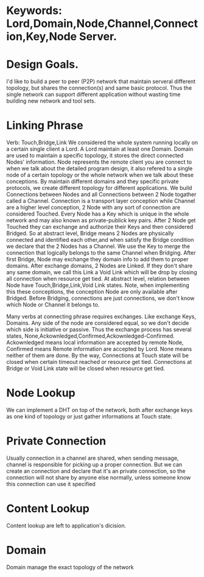 # Keywords: Lord,Domain,Node,Channel,Connection,Key,Node Server.

# Design Goals.
I'd like to build a peer to peer (P2P) network that maintain serveral different topology, but shares the connection(s) and same basic protocol. Thus the single network can support different application without wasting time building new network and tool sets.


# Linking Phrase

Verb: Touch,Bridge,Link
We considered the whole system running locally on a certain single client a Lord. A Lord maintain at least one Domain. Domain are used to maintain a specific topology, it stores the direct connected Nodes' information. Node represents the remote client you are connect to when we talk about the detailed program design, it also refered to a single node of a certain topology or the whole network when we talk about these conceptions. By maintain different domains and they specific private protocols, we create different topology for different applications. We build Connections between Nodes and all Connections between 2 Node togather called a Channel. Connection is a transport layer conception while Channel are a higher level conception, 2 Node with any sort of connection are considered Touched. Every Node has a Key which is unique in the whole network and may also known as private-publick key pairs. After 2 Node get Touched they can exchange and authorize their Keys and then considered Bridged. So at abstract level, Bridge means 2 Nodes are physically connected and identified each other,and when satisfy the Bridge condition we declare that the 2 Nodes has a Channel. We use the Key to merge the connection that logically belongs to the same Channel when Bridging. After first Bridge, Node may exchange they domain info to add them to proper domains. After exchange domains, 2 Nodes are Linked. If they don't share any same domain, we call this Link a Void Link which will be drop by closing all connection when resource get tied. At abstract level, relation between Node have Touch,Bridge,Link,Void Link states. Note, when implementing this these conceptions, the conception Node are only available after Bridged. Before Bridging, connections are just connections, we don't know which Node or Channel it belongs to.

Many verbs at connecting phrase requires exchanges. Like exchange Keys, Domains. Any side of the node are considered equal, so we don't decide which side is initiative or passive. Thus the exchange process has several states, None,Ackownledged,Confirmed,Ackownledged-Confirmed. Ackownledged means local information are accepted by remote Node, Confirmed means Remote information are accepted by Lord. None means neither of them are done. By the way, Connections at Touch state will be closed when certain timeout reached or resource get tied. Connections at Bridge or Void Link state will be closed when resource get tied.

# Node Lookup

We can implement a DHT on top of the network, both after exchange keys as one kind of topology or just gather informations at Touch state.

# Private Connection
Usually connection in a channel are shared, when sending message, channel is responsible for picking up a proper connection. But we can create an connection and declare that it's an private connection, so the connection will not share by anyone else normally, unless someone know this connection can use it specified

# Content Lookup

Content lookup are left to application's dicision.


# Domain
Domain manage the exact topology of the network